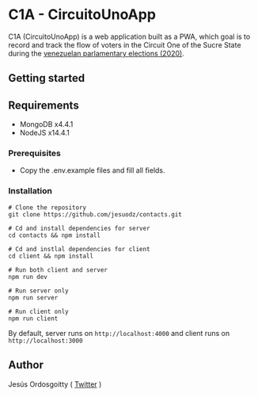 # C1A - CircuitoUnoApp

C1A (CircuitoUnoApp) is a web application built as a PWA, which goal is to record and track the flow of voters in the Circuit One of the Sucre State during the [venezuelan parlamentary elections  (2020)](https://en.m.wikipedia.org/wiki/2020_Venezuelan_parliamentary_election).

## Getting started

## Requirements
* MongoDB x4.4.1
* NodeJS x14.4.1

### Prerequisites

* Copy the .env.example files and fill all fields.

### Installation

```
# Clone the repository
git clone https://github.com/jesuodz/contacts.git

# Cd and install dependencies for server
cd contacts && npm install

# Cd and instlal dependencies for client
cd client && npm install

# Run both client and server
npm run dev

# Run server only
npm run server

# Run client only
npm run client
```

By default, server runs on `http://localhost:4000` and client runs on `http://localhost:3000`

## Author
Jesús Ordosgoitty ( [Twitter](https://twitter.com/jodaz_)  )

